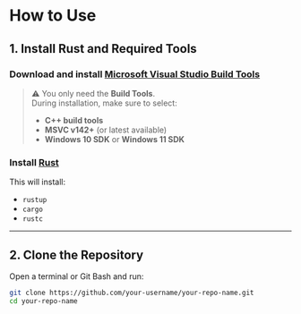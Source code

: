 # How to Use

## 1. Install Rust and Required Tools

###  Download and install [Microsoft Visual Studio Build Tools](https://visualstudio.microsoft.com/visual-cpp-build-tools/)

> ⚠️ You only need the **Build Tools**.  
> During installation, make sure to select:
>
> -  **C++ build tools**
> -  **MSVC v142+** (or latest available)
> -  **Windows 10 SDK** or **Windows 11 SDK**

### Install [Rust](https://www.rust-lang.org/tools/install)

This will install:

- `rustup`
- `cargo`
- `rustc`

---

## 2. Clone the Repository

Open a terminal or Git Bash and run:

```bash
git clone https://github.com/your-username/your-repo-name.git
cd your-repo-name

